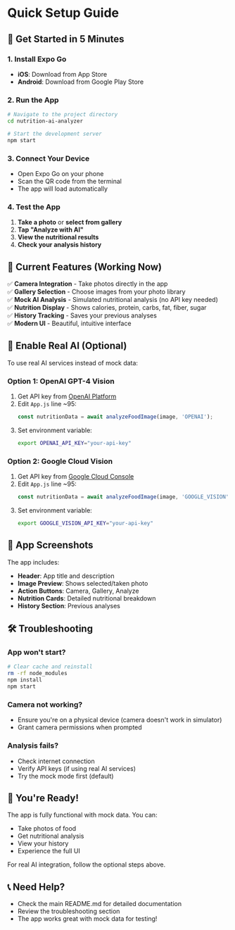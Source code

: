 # Quick Setup Guide

## 🚀 Get Started in 5 Minutes

### 1. Install Expo Go
- **iOS**: Download from App Store
- **Android**: Download from Google Play Store

### 2. Run the App
```bash
# Navigate to the project directory
cd nutrition-ai-analyzer

# Start the development server
npm start
```

### 3. Connect Your Device
- Open Expo Go on your phone
- Scan the QR code from the terminal
- The app will load automatically

### 4. Test the App
1. **Take a photo** or **select from gallery**
2. **Tap "Analyze with AI"**
3. **View the nutritional results**
4. **Check your analysis history**

## 🎯 Current Features (Working Now)

✅ **Camera Integration** - Take photos directly in the app  
✅ **Gallery Selection** - Choose images from your photo library  
✅ **Mock AI Analysis** - Simulated nutritional analysis (no API key needed)  
✅ **Nutrition Display** - Shows calories, protein, carbs, fat, fiber, sugar  
✅ **History Tracking** - Saves your previous analyses  
✅ **Modern UI** - Beautiful, intuitive interface  

## 🔧 Enable Real AI (Optional)

To use real AI services instead of mock data:

### Option 1: OpenAI GPT-4 Vision
1. Get API key from [OpenAI Platform](https://platform.openai.com/)
2. Edit `App.js` line ~95:
   ```javascript
   const nutritionData = await analyzeFoodImage(image, 'OPENAI');
   ```
3. Set environment variable:
   ```bash
   export OPENAI_API_KEY="your-api-key"
   ```

### Option 2: Google Cloud Vision
1. Get API key from [Google Cloud Console](https://console.cloud.google.com/)
2. Edit `App.js` line ~95:
   ```javascript
   const nutritionData = await analyzeFoodImage(image, 'GOOGLE_VISION');
   ```
3. Set environment variable:
   ```bash
   export GOOGLE_VISION_API_KEY="your-api-key"
   ```

## 📱 App Screenshots

The app includes:
- **Header**: App title and description
- **Image Preview**: Shows selected/taken photo
- **Action Buttons**: Camera, Gallery, Analyze
- **Nutrition Cards**: Detailed nutritional breakdown
- **History Section**: Previous analyses

## 🛠️ Troubleshooting

### App won't start?
```bash
# Clear cache and reinstall
rm -rf node_modules
npm install
npm start
```

### Camera not working?
- Ensure you're on a physical device (camera doesn't work in simulator)
- Grant camera permissions when prompted

### Analysis fails?
- Check internet connection
- Verify API keys (if using real AI services)
- Try the mock mode first (default)

## 🎉 You're Ready!

The app is fully functional with mock data. You can:
- Take photos of food
- Get nutritional analysis
- View your history
- Experience the full UI

For real AI integration, follow the optional steps above.

## 📞 Need Help?

- Check the main README.md for detailed documentation
- Review the troubleshooting section
- The app works great with mock data for testing!
